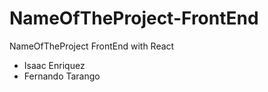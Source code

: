 # NameOfTheProject-FrontEnd
NameOfTheProject FrontEnd with React

* Isaac Enriquez
* Fernando Tarango

